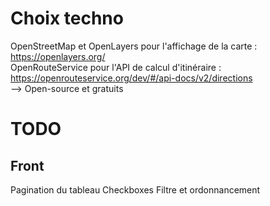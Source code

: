 # Choix techno

OpenStreetMap et OpenLayers pour l'affichage de la carte : https://openlayers.org/  
OpenRouteService pour l'API de calcul d'itinéraire : https://openrouteservice.org/dev/#/api-docs/v2/directions  
--> Open-source et gratuits



# TODO

## Front

Pagination du tableau
Checkboxes
Filtre et ordonnancement